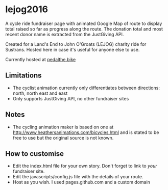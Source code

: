 # lejog2016

A cycle ride fundraiser page with animated Google Map of route to display total raised so far as progress along the route. The donation total and most recent donor name is extracted from the JustGiving API.

Created for a Land's End to John O'Groats (LEJOG) charity ride for Sustrans. Hosted here in case it's useful for anyone else to use.

Currently hosted at [pedalthe.bike](https://pedalthe.bike)

## Limitations

* The cyclist animation currently only differentiates between directions: north, north east and east
* Only supports JustGiving API, no other fundraiser sites

## Notes

* The cycling animation maker is based on one at http://www.heathersanimations.com/bicycles.html and is stated to be free to use but the original source is not known.

## How to customise

* Edit the index.html file for your own story. Don't forget to link to _your_ fundraiser site.
* Edit the javascripts/config.js file with the details of your route.
* Host as you wish. I used pages.github.com and a custom domain